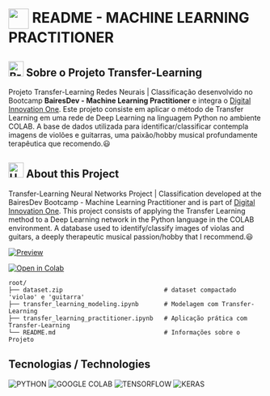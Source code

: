 <h1>
    <a href="https://www.dio.me/">
     <img align="center" width="40px" src="https://hermes.digitalinnovation.one/assets/diome/logo-minimized.png"></a>
    <span>README - MACHINE LEARNING PRACTITIONER</span>
</h1>

## <img src="https://upload.wikimedia.org/wikipedia/en/0/05/Flag_of_Brazil.svg" alt="Brasil" width="30"> Sobre o Projeto Transfer-Learning
Projeto Transfer-Learning Redes Neurais | Classificação desenvolvido no Bootcamp **BairesDev - Machine Learning Practitioner** e integra o [Digital Innovation One](https://www.dio.me/). Este projeto consiste em aplicar o método de Transfer Learning em uma rede de Deep Learning na linguagem Python no ambiente COLAB. A base de dados utilizada para identificar/classificar contempla imagens de violões e guitarras, uma paixão/hobby musical profundamente terapêutica que recomendo.😃

## <img src="https://upload.wikimedia.org/wikipedia/en/a/a4/Flag_of_the_United_States.svg" alt="United States" width="30"> About this Project
Transfer-Learning Neural Networks Project | Classification developed at the BairesDev Bootcamp - Machine Learning Practitioner and is part of [Digital Innovation One](https://www.dio.me/). This project consists of applying the Transfer Learning method to a Deep Learning network in the Python language in the COLAB environment. A database used to identify/classify images of violas and guitars, a deeply therapeutic musical passion/hobby that I recommend.😃

[![Preview](https://img.shields.io/badge/Preview-000?style=for-the-badge&logo=github&logoColor=30A3DC)](https://github.com/jjofilho/transfer-learning-python/blob/main/transfer_learning_modeling.ipynb)

[![Open in Colab](https://colab.research.google.com/assets/colab-badge.svg)](https://colab.research.google.com/github/jjofilho/transfer-learning-python/blob/main/transfer_learning_practitioner.ipynb)


```
root/
├── dataset.zip                            # dataset compactado 'violao' e 'guitarra'
├── transfer_learning_modeling.ipynb       # Modelagem com Transfer-Learning
├── transfer_learning_practitioner.ipynb   # Aplicação prática com Transfer-Learning
└── README.md                              # Informações sobre o Projeto
```

## Tecnologias / Technologies
![PYTHON](https://img.shields.io/badge/Python-FFD43B?style=for-the-badge&logo=python&logoColor=blue)
![GOOGLE COLAB](https://img.shields.io/badge/Colab-F9AB00?style=for-the-badge&logo=googlecolab&color=525252)
![TENSORFLOW](https://img.shields.io/badge/TensorFlow-FF6F00?style=for-the-badge&logo=tensorflow&logoColor=white)
![KERAS](https://img.shields.io/badge/Keras-FF0000?style=for-the-badge&logo=keras&logoColor=white)
